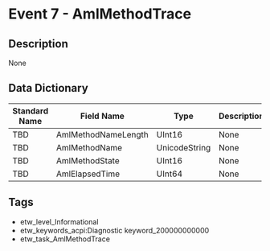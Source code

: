 # Event 7 - AmlMethodTrace

## Description
None

## Data Dictionary
|Standard Name|Field Name|Type|Description|Sample Value|
|---|---|---|---|---|
|TBD|AmlMethodNameLength|UInt16|None|`None`|
|TBD|AmlMethodName|UnicodeString|None|`None`|
|TBD|AmlMethodState|UInt16|None|`None`|
|TBD|AmlElapsedTime|UInt64|None|`None`|

## Tags
* etw_level_Informational
* etw_keywords_acpi:Diagnostic keyword_200000000000
* etw_task_AmlMethodTrace